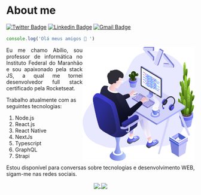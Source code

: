
# About me
<a href="https://twitter.com/abilioscoelho"><img alt="Twitter Badge" src="https://img.shields.io/badge/-@abilioscoelho-1ca0f1?style=flat-square&labelColor=1ca0f1&logo=twitter&logoColor=white&link=https://twitter.com/abilioscoelho"/></a>
<a href="https://www.linkedin.com/in/abilio-coelho-0542a2132/"><img alt="Linkedin Badge" src="https://img.shields.io/badge/-Abilio%20Coelho-blue?style=flat-square&logo=Linkedin&logoColor=white&link=https://www.linkedin.com/in/abilio-coelho-0542a2132/"/></a>
<a href="mailto:abiliocoelho@gmail.com"><img alt="Gmail Badge" src="https://img.shields.io/badge/-abiliocoelho@gmail.com-c14438?style=flat-square&logo=Gmail&logoColor=white&link=mailto:abiliocoelho@gmail.com"/></a>

```javascript
console.log('Olá meus amigos 👋 ')
```
<img align="right" src="https://github.com/abiliocoelho/abiliocoelho/blob/master/illustration.png" width="300"/>
<p align="justify">Eu me chamo Abílio, sou professor de informática no Instituto Federal do Maranhão e sou apaixonado pela stack JS, a qual me tornei desenvolvedor full stack certificado pela Rocketseat.</p>

Trabalho atualmente com as seguintes tecnologias: 
1. Node.js
2. React.js
3. React Native
4. NextJs
5. Typescript
6. GraphQL
7. Strapi

<p align="justify">Estou disponível para conversas sobre tecnologias e desenvolvimento WEB, sigam-me nas redes sociais.</p>


<p align="center">
  <a href="https://github.com/anuraghazra/github-readme-stats">
    <img
      align="center"
      height="200"
      src="https://github-readme-stats.vercel.app/api/top-langs/?username=abiliocoelho&layout=compact&langs_count=7&theme=dracula"
    />
  </a>
  <a href="https://github.com/anuraghazra/github-readme-stats">
    <img
      align="center"
      height="200"
      src="https://github-readme-stats.vercel.app/api?username=abiliocoelho&show_icons=true&theme=dracula&include_all_commits=true&count_private=true"
    />
  </a>
</p>

 

